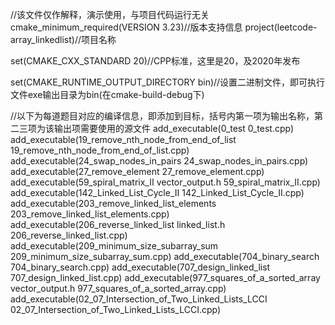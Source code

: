 //该文件仅作解释，演示使用，与项目代码运行无关
cmake_minimum_required(VERSION 3.23)//版本支持信息
project(leetcode-array_linkedlist)//项目名称

set(CMAKE_CXX_STANDARD 20)//CPP标准，这里是20，及2020年发布

set(CMAKE_RUNTIME_OUTPUT_DIRECTORY bin)//设置二进制文件，即可执行文件exe输出目录为bin(在cmake-build-debug下)

//以下为每道题目对应的编译信息，即添加到目标，括号内第一项为输出名称，第二三项为该输出项需要使用的源文件
add_executable(0_test                               0_test.cpp)
add_executable(19_remove_nth_node_from_end_of_list  19_remove_nth_node_from_end_of_list.cpp)
add_executable(24_swap_nodes_in_pairs               24_swap_nodes_in_pairs.cpp)
add_executable(27_remove_element                    27_remove_element.cpp)
add_executable(59_spiral_matrix_II                  vector_output.h         59_spiral_matrix_II.cpp)
add_executable(142_Linked_List_Cycle_II             142_Linked_List_Cycle_II.cpp)
add_executable(203_remove_linked_list_elements      203_remove_linked_list_elements.cpp)
add_executable(206_reverse_linked_list              linked_list.h           206_reverse_linked_list.cpp)
add_executable(209_minimum_size_subarray_sum        209_minimum_size_subarray_sum.cpp)
add_executable(704_binary_search                    704_binary_search.cpp)
add_executable(707_design_linked_list               707_design_linked_list.cpp)
add_executable(977_squares_of_a_sorted_array        vector_output.h         977_squares_of_a_sorted_array.cpp)
add_executable(02_07_Intersection_of_Two_Linked_Lists_LCCI 02_07_Intersection_of_Two_Linked_Lists_LCCI.cpp)
